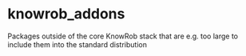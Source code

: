knowrob_addons
==============

Packages outside of the core KnowRob stack that are e.g. too large to include them into the standard distribution